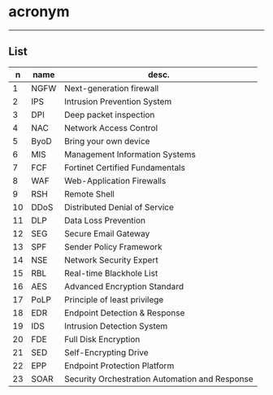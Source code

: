 # acronym

---

## List
|n|name|desc.|
|-|----|-----|
|1|NGFW|Next-generation firewall|
|2|IPS|Intrusion Prevention System|
|3|DPI|Deep packet inspection|
|4|NAC|Network Access Control|
|5|ByoD|Bring your own device|
|6|MIS|Management Information Systems|
|7|FCF|Fortinet Certified Fundamentals|
|8|WAF|Web-Application Firewalls|
|9|RSH|Remote Shell|
|10|DDoS|Distributed Denial of Service|
|11|DLP|Data Loss Prevention|
|12|SEG|Secure Email Gateway|
|13|SPF|Sender Policy Framework|
|14|NSE|Network Security Expert|
|15|RBL|Real-time Blackhole List|
|16|AES|Advanced Encryption Standard
|17|PoLP|Principle of least privilege|
|18|EDR|Endpoint Detection & Response|
|19|IDS|Intrusion Detection System|
|20|FDE|Full Disk Encryption|
|21|SED|Self-Encrypting Drive|
|22|EPP|Endpoint Protection Platform|
|23|SOAR|Security Orchestration Automation and Response|
